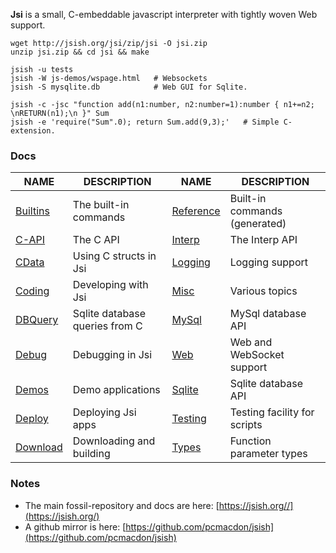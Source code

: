 **Jsi** is a small, C-embeddable javascript interpreter with tightly woven Web support.

    wget http://jsish.org/jsi/zip/jsi -O jsi.zip 
    unzip jsi.zip && cd jsi && make

    jsish -u tests
    jsish -W js-demos/wspage.html   # Websockets
    jsish -S mysqlite.db            # Web GUI for Sqlite.
    
    jsish -c -jsc "function add(n1:number, n2:number=1):number { n1+=n2; \nRETURN(n1);\n }" Sum 
    jsish -e 'require("Sum".0); return Sum.add(9,3);'   # Simple C-extension.

### Docs

| NAME                      | DESCRIPTION                    | NAME                      | DESCRIPTION                    |
|---------------------------|--------------------------------|---------------------------|--------------------------------|
| [Builtins](Builtins.md)   | The built-in commands          | [Reference](Reference.md) | Built-in commands (generated)  |
| [C-API](C-API.md)         | The C API                      | [Interp](Interp.md)       | The Interp API                 |
| [CData](CData.md)         | Using C structs in Jsi         | [Logging](Logging.md)     | Logging support                |
| [Coding](Coding.md)       | Developing with Jsi            | [Misc](Misc.md)           | Various topics                 |
| [DBQuery](DBQuery.md)     | Sqlite database queries from C | [MySql](MySql.md)         | MySql database API             |
| [Debug](Debug.md)         | Debugging in Jsi               | [Web](Web.md)             | Web and WebSocket support      |
| [Demos](Demos.md)         | Demo applications              | [Sqlite](Sqlite.md)       | Sqlite database API            |
| [Deploy](Deploy.md)       | Deploying Jsi apps             | [Testing](Testing.md)     | Testing facility for scripts   |
| [Download](Download.md)   | Downloading and building       | [Types](Types.md)         | Function parameter types       |

### Notes

 - The main fossil-repository and docs are here: [https://jsish.org//](https://jsish.org/)
 - A github mirror is here: [https://github.com/pcmacdon/jsish](https://github.com/pcmacdon/jsish)
 
